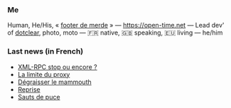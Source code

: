 ### Me

Human, He/His, « [footer de merde](https://open-time.net/post/2013/07/17/La-veritable-histoire-du-Footer-de-merde-) » — https://open-time.net — Lead dev' of [dotclear](https://git.dotclear.org/dev/dotclear), photo, moto — 🇫🇷 native, 🇬🇧 speaking, 🇪🇺 living — he/him

### Last news (in French)

<!-- BLOG-POST-LIST:START -->
- [XML-RPC stop ou encore ?](https://open-time.net/post/2022/09/01/XML-RPC-stop-ou-encore)
- [La limite du proxy](https://open-time.net/post/2022/08/31/La-limite-du-proxy)
- [Dégraisser le mammouth](https://open-time.net/post/2022/08/30/Degraisser-le-mammouth)
- [Reprise](https://open-time.net/post/2022/08/29/Reprise)
- [Sauts de puce](https://open-time.net/post/2022/08/28/Sauts-de-puce)
<!-- BLOG-POST-LIST:END -->
